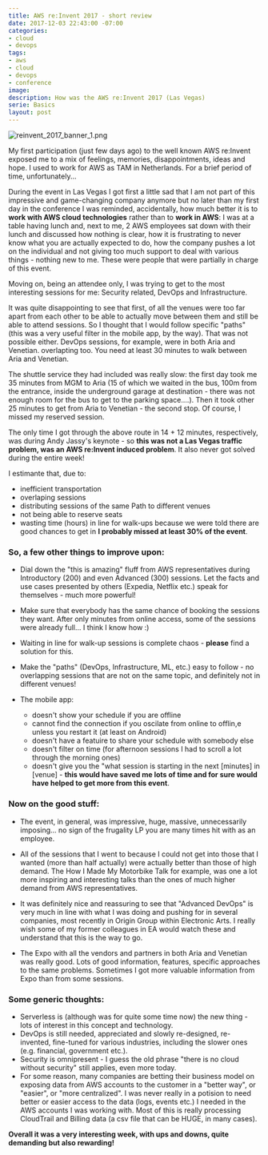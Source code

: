 ```yaml
---
title: AWS re:Invent 2017 - short review
date: 2017-12-03 22:43:00 -07:00
categories:
- cloud
- devops
tags:
- aws
- cloud
- devops
- conference
image: 
description: How was the AWS re:Invent 2017 (Las Vegas)
serie: Basics
layout: post
---
```


![reinvent_2017_banner_1.png](/uploads/reinvent_2017_banner_1.png)


My first participation (just few days ago) to the well known AWS re:Invent exposed me to a mix of feelings, memories, disappointments, ideas and hope. I used to work for AWS as TAM in Netherlands. For a brief period of time, unfortunately...

During the event in Las Vegas I got first a little sad that I am not part of this impressive and game-changing company anymore but no later than my first day in the conference I was reminded, accidentally, how much better it is to **work with AWS cloud technologies** rather than to **work in AWS**: I was at a table having lunch and, next to me, 2 AWS employees sat down with their lunch and discussed how nothing is clear, how it is frustrating to never know what you are actually expected to do, how the company pushes a lot on the individual and not giving too much support to deal with various things - nothing new to me. These were people that were partially in charge of this event.

Moving on, being an attendee only, I was trying to get to the most interesting sessions for me: Security related, DevOps and Infrastructure.

It was quite disappointing to see that first, of all the venues were too far apart from each other to be able to actually move between them and still be able to attend sessions. So I thought that I would follow specific "paths" (this was a very useful filter in the mobile app, by the way). That was not possible either. DevOps sessions, for example, were in both Aria and Venetian. overlapting too. You need at least 30 minutes to walk between Aria and Venetian.

The shuttle service they had included was really slow: the first day took me 35 minutes from MGM to Aria (15 of which we waited in the bus, 100m from the entrance, inside the underground garage at destination - there was not enough room for the bus to get to the parking space....). Then it took other 25 minutes to get from Aria to Venetian - the second stop. Of course, I missed my reserved session.

The only time I got through the above route in 14 + 12 minutes, respectively, was during Andy Jassy's keynote - so **this was not a Las Vegas traffic problem, was an AWS re:Invent induced problem**. It also never got solved during the entire week!

I estimante that, due to:
  * inefficient transportation
  * overlaping sessions
  * distributing sessions of the same Path to different venues
  * not being able to reserve seats
  * wasting time (hours) in line for walk-ups because we were told there are good chances to get in
**I probably missed at least 30% of the event**.

### So, a few other things to improve upon:

  * Dial down the "this is amazing" fluff from AWS representatives during Introductory (200) and even Advanced (300) sessions. Let the facts and use cases presented by others (Expedia, Netflix etc.) speak for themselves - much more powerful!
  
  * Make sure that everybody has the same chance of booking the sessions they want. After only minutes from online access, some of the sessions were already full... I think I know how :)

  * Waiting in line for walk-up sessions is complete chaos - **please** find a solution for this.
  
  * Make the "paths" (DevOps, Infrastructure, ML, etc.) easy to follow - no overlapping sessions that are not on the same topic, and definitely not in different venues!

  * The mobile app:
    * doesn't show  your schedule if you are offline
    * cannot find the connection if you oscilate from online to offlin,e unless you restart it (at least on Android)
    * doesn't have a featuire to share your schedule with somebody else
    * doesn't filter on time (for afternoon sessions I had to scroll a lot through the morning ones)
    * doesn't give you the "what session is starting in the next [minutes] in [venue] - **this would have saved me lots of time and for sure would have helped to get more from this event**. 



### Now on the good stuff:

  * The event, in general, was impressive, huge, massive, unnecessarily imposing... no sign of the frugality LP you are many times hit with as an employee.

  * All of the sessions that I went to because I could not get into those that I wanted (more than half actually) were actually better than those of high demand. The How I Made My Motorbike Talk for example, was one a lot more inspiring and interesting talks than the ones of much higher demand from AWS representatives.

  * It was definitely nice and reassuring to see that "Advanced DevOps" is very much in line with what I was doing and pushing for in several companies, most recently in Origin Group within Electronic Arts. I really wish some of my former colleagues in EA would watch these and understand that this is the way to go.

  * The Expo with all the vendors and partners in both Aria and Venetian was really good. Lots of good information, features, specific approaches to the same problems. Sometimes I got more valuable information from Expo than from some sessions.



### Some generic thoughts:

  * Serverless is (although was for quite some time now) the new thing - lots of interest in this concept and technology.
  * DevOps is still needed, appreciated and slowly re-designed, re-invented, fine-tuned for various industries, including the slower ones (e.g. financial, government etc.).
  * Security is omnipresent - I guess the old phrase "there is no cloud without security" still applies, even more today.
  * For some reason, many companies are betting their business model on exposing data from AWS accounts to the customer in a "better way", or "easier", or "more centralized". I was never really in a potision to need better or easier access to the data (logs, events etc.) I needed in the AWS accounts I was working with. Most of this is really processing CloudTrail and Billing data (a csv file that can be HUGE, in many cases).

**Overall it was a very interesting week, with ups and downs, quite demanding but also rewarding!**

